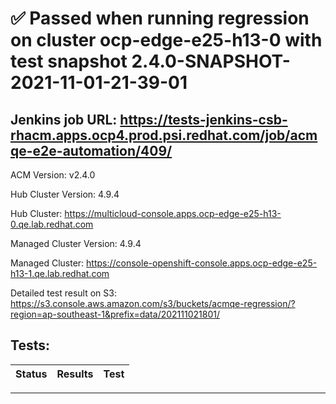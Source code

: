 # :white_check_mark: Passed when running regression on cluster ocp-edge-e25-h13-0 with test snapshot 2.4.0-SNAPSHOT-2021-11-01-21-39-01 

## Jenkins job URL: https://tests-jenkins-csb-rhacm.apps.ocp4.prod.psi.redhat.com/job/acmqe-e2e-automation/409/


ACM Version: v2.4.0

Hub Cluster Version: 4.9.4

Hub Cluster: https://multicloud-console.apps.ocp-edge-e25-h13-0.qe.lab.redhat.com

Managed Cluster Version: 4.9.4

Managed Cluster: https://console-openshift-console.apps.ocp-edge-e25-h13-1.qe.lab.redhat.com

Detailed test result on S3: https://s3.console.aws.amazon.com/s3/buckets/acmqe-regression/?region=ap-southeast-1&prefix=data/202111021801/

## Tests:

|Status|Results|Test|
|---|---|---|


---

